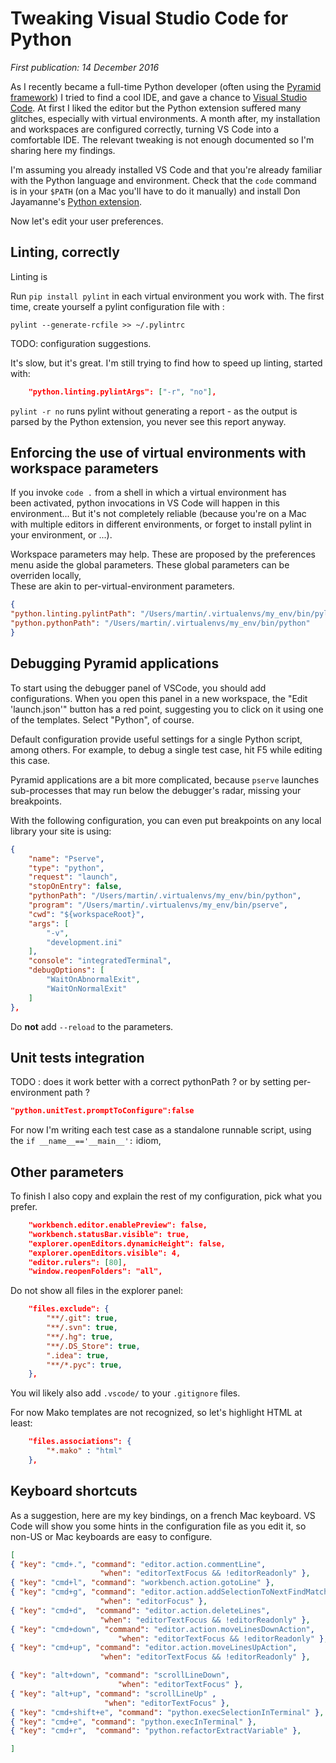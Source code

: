 # Tweaking Visual Studio Code for Python

*First publication: 14 December 2016*

As I recently became a full-time Python developer (often using the 
[Pyramid framework](https://trypyramid.com/)) I tried to find a cool IDE, and 
gave a chance to [Visual Studio Code](https://code.visualstudio.com/). 
At first I liked the editor but the Python extension suffered many glitches, 
especially with virtual environments.
A month after, my installation and workspaces are configured correctly, 
turning VS Code into a comfortable IDE. 
The relevant tweaking is not enough documented so I'm sharing here my findings.  

I'm assuming you already installed VS Code and that you're already familiar 
with the Python language and environment.
Check that the `code` command is in your `$PATH` (on a Mac you'll have to do it 
manually) and install Don Jayamanne's 
[Python extension](https://github.com/DonJayamanne/pythonVSCode).

Now let's edit your user preferences.


## Linting, correctly

Linting is 

Run `pip install pylint` in each virtual environment you work with. 
The first time, create yourself a pylint configuration file with :

```
pylint --generate-rcfile >> ~/.pylintrc
```

TODO: configuration suggestions.

It's slow, but it's great. 
I'm still trying to find how to speed up linting, 
started with:

```json
    "python.linting.pylintArgs": ["-r", "no"],
```

`pylint -r no` runs pylint without generating a report - as the output is 
parsed by the Python extension, you never see this report anyway.

## Enforcing the use of virtual environments with workspace parameters 

If you invoke `code .` from a shell in which a virtual environment has  
been activated, python invocations in VS Code will happen in this 
environment... But it's not completely reliable (because you're on a 
Mac with multiple editors in different environments, or forget to install 
pylint in your environment, or ...). 

Workspace parameters may help. 
These are proposed by the preferences menu aside the global parameters. 
These global parameters can be overriden locally,  
These are akin to per-virtual-environment parameters. 

```json
{
"python.linting.pylintPath": "/Users/martin/.virtualenvs/my_env/bin/pylint",
"python.pythonPath": "/Users/martin/.virtualenvs/my_env/bin/python"
}
```

## Debugging Pyramid applications

To start using the debugger panel of VSCode, you should add configurations.
When you open this panel in a new workspace, the "Edit 'launch.json'" button 
has a red point, suggesting you to click on it using one of the templates. 
Select "Python", of course.

Default configuration provide useful settings for a single Python script, 
among others. For example, to debug a single test case, hit F5 while editing 
this case. 

Pyramid applications are a bit more complicated, because `pserve` launches 
sub-processes that may run below the debugger's radar, missing your breakpoints. 

With the following configuration, you can even put breakpoints on any local 
library your site is using:

```json
{
    "name": "Pserve",
    "type": "python",
    "request": "launch",
    "stopOnEntry": false,
    "pythonPath": "/Users/martin/.virtualenvs/my_env/bin/python",
    "program": "/Users/martin/.virtualenvs/my_env/bin/pserve",
    "cwd": "${workspaceRoot}",
    "args": [
        "-v",
        "development.ini"
    ],
    "console": "integratedTerminal",
    "debugOptions": [
        "WaitOnAbnormalExit",
        "WaitOnNormalExit"
    ]
},
```

Do **not** add `--reload` to the parameters. 

## Unit tests integration

TODO : does it work better with a correct pythonPath ? 
or by setting per-environment path ?

```json
"python.unitTest.promptToConfigure":false
```

For now I'm writing each test case as a standalone runnable script, 
using the `if __name__=='__main__':` idiom, 

## Other parameters

To finish I also copy and explain the rest of my configuration, pick what you 
prefer.

```json
    "workbench.editor.enablePreview": false,
    "workbench.statusBar.visible": true,
    "explorer.openEditors.dynamicHeight": false,
    "explorer.openEditors.visible": 4,
    "editor.rulers": [80],
    "window.reopenFolders": "all",
```

Do not show all files in the explorer panel:

```json
    "files.exclude": {
        "**/.git": true,
        "**/.svn": true,
        "**/.hg": true,
        "**/.DS_Store": true,
        ".idea": true,
        "**/*.pyc": true,
    },
```

You wil likely also add `.vscode/` to your `.gitignore` files.

For now Mako templates are not recognized, so let's highlight HTML at least:

```json
    "files.associations": {
        "*.mako" : "html"
    },
```

## Keyboard shortcuts

As a suggestion, here are my key bindings, on a french Mac keyboard. 
VS Code will show you some hints in the configuration file as you edit it, 
so non-US or Mac keyboards are easy to configure. 

```json
[
{ "key": "cmd+.", "command": "editor.action.commentLine",
                    "when": "editorTextFocus && !editorReadonly" },
{ "key": "cmd+l", "command": "workbench.action.gotoLine" },
{ "key": "cmd+g", "command": "editor.action.addSelectionToNextFindMatch",
                    "when": "editorFocus" },
{ "key": "cmd+d",  "command": "editor.action.deleteLines",
                    "when": "editorTextFocus && !editorReadonly" },
{ "key": "cmd+down", "command": "editor.action.moveLinesDownAction",
                        "when": "editorTextFocus && !editorReadonly" },
{ "key": "cmd+up", "command": "editor.action.moveLinesUpAction",
                    "when": "editorTextFocus && !editorReadonly" },

{ "key": "alt+down", "command": "scrollLineDown",
                        "when": "editorTextFocus" },
{ "key": "alt+up", "command": "scrollLineUp" ,
                     "when": "editorTextFocus" },
{ "key": "cmd+shift+e", "command": "python.execSelectionInTerminal" },
{ "key": "cmd+e", "command": "python.execInTerminal" },
{ "key": "cmd+r",  "command": "python.refactorExtractVariable" },

]
```